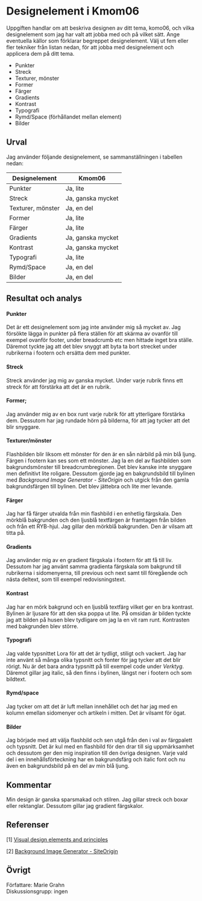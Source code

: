 Designelement i Kmom06
==============================

Uppgiften handlar om att beskriva designen av ditt tema, komo06, och vilka designelement som jag har valt att jobba med och på vilket sätt. Ange eventuella källor som förklarar begreppet designelement. Välj ut fem eller fler tekniker från listan nedan, för att jobba med designelement och applicera dem på ditt tema.  

* Punkter  
* Streck  
* Texturer, mönster  
* Former  
* Färger  
* Gradients  
* Kontrast  
* Typografi  
* Rymd/Space (förhållandet mellan element)  
* Bilder  

Urval
-----------------------

Jag använder följande designelement, se sammanställningen i tabellen nedan:

| Designelement | Kmom06 |
|------------|--------------|
| Punkter | Ja, lite |
| Streck | Ja, ganska mycket |
| Texturer, mönster | Ja, en del |
| Former | Ja, lite |
| Färger | Ja, lite |
| Gradients | Ja, ganska mycket |
| Kontrast | Ja, ganska mycket |
| Typografi | Ja, lite |
| Rymd/Space | Ja, en del |
| Bilder | Ja, en del |

Resultat och analys
-----------------------

#### Punkter

Det är ett designelement som jag inte använder mig så mycket av. Jag försökte lägga in punkter på flera ställen för att skärma av ovanför till exempel ovanför footer, under breadcrumb etc men hittade inget bra ställe. Däremot tyckte jag att det blev snyggt att byta ta bort strecket under rubrikerna i footern och ersätta dem med punkter.

#### Streck

Streck använder jag mig av ganska mycket. Under varje rubrik finns ett streck för att förstärka att det är en rubrik.

#### Former;

Jag använder mig av en box runt varje rubrik för att ytterligare förstärka dem. Dessutom har jag rundade hörn på bilderna, för att jag tycker att det blir snyggare.    

#### Texturer/mönster

Flashbilden blir liksom ett mönster för den är en sån närbild på min blå ljung. Färgen i footern kan ses som ett mönster. Jag la en del av flashbilden som bakgrundsmönster till breadcrumbregionen. Det blev kanske inte snyggare men definitivt lite roligare. Dessutom gjorde jag en bakgrundsbild till bylinen med *Background Image Generator - SiteOrigin* och utgick från den gamla bakgrundsfärgen till bylinen. Det blev jättebra och lite mer levande.   

#### Färger

Jag har få färger utvalda från min flashbild i en enhetlig färgskala. Den mörkblå bakgrunden och den ljusblå textfärgen är framtagen från bilden och från ett RYB-hjul. Jag gillar den mörkblå bakgrunden. Den är vilsam att titta på.

#### Gradients

Jag använder mig av en gradient färgskala i footern för att få till liv. Dessutom har jag använt samma gradienta färgskala som bakgrund till rubrikerna i sidomenyerna, till previous och next samt till föregående och nästa deltext, som till exempel redovisningstext.

#### Kontrast

Jag har en mörk bakgrund och en ljusblå textfärg vilket ger en bra kontrast. Bylinen är ljusare för att den ska poppa ut lite. På omsidan är bilden tyckte jag att bilden på husen blev tydligare om jag la en vit ram runt. Kontrasten med bakgrunden blev större.

#### Typografi

Jag valde typsnittet Lora för att det är tydligt, stiligt och vackert. Jag har inte använt så många olika typsnitt och fonter för jag tycker att det blir rörigt. Nu är det bara andra typsnitt på till exempel code under *Verktyg*. Däremot gillar jag italic, så den finns i bylinen, längst ner i footern och som bildtext.

#### Rymd/space

Jag tycker om att det är luft mellan innehållet och det har jag med en kolumn emellan sidomenyer och artikeln i mitten. Det är vilsamt för ögat.  

#### Bilder

Jag började med att välja flashbild och sen utgå från den i val av färgpalett och typsnitt. Det är kul med en flashbild för den drar till sig uppmärksamhet och dessutom ger den mig inspiration till den övriga designen. Varje vald del i en innehållsförteckning har en bakgrundsfärg och italic font och nu även en bakgrundsbild på en del av min blå ljung.    

Kommentar
-----------------------

Min design är ganska sparsmakad  och stilren. Jag gillar streck och boxar eller rektanglar.
Dessutom gillar jag gradient färgskalor.

Referenser
-----------------------

[1] [Visual design elements and principles](https://en.wikipedia.org/wiki/Visual_design_elements_and_principles)

[2] [Background Image Generator - SiteOrigin](http://bg.siteorigin.com/)

Övrigt
-----------------------

Författare: Marie Grahn  
Diskussionsgrupp: ingen
